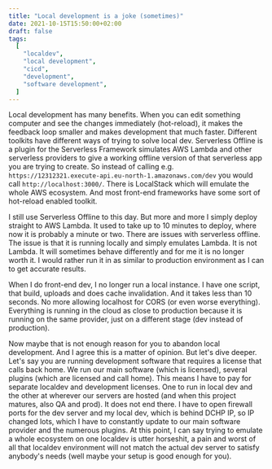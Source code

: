 ```yaml
---
title: "Local development is a joke (sometimes)"
date: 2021-10-15T15:50:00+02:00
draft: false
tags:
  [
    "localdev",
    "local development",
    "cicd",
    "development",
    "software development",
  ]
---
```


Local development has many benefits. When you can edit something computer and see the changes immediately (hot-reload), it makes the feedback loop smaller and makes development that much faster. Different toolkits have different ways of trying to solve local dev. Serverless Offline is a plugin for the Serverless Framework simulates AWS Lambda and other serverless providers to give a working offline version of that serverless app you are trying to create. So instead of calling e.g. `https://12312321.execute-api.eu-north-1.amazonaws.com/dev` you would call `http://localhost:3000/`. There is LocalStack which will emulate the whole AWS ecosystem. And most front-end frameworks have some sort of hot-reload enabled toolkit.

I still use Serverless Offline to this day. But more and more I simply deploy straight to AWS Lambda. It used to take up to 10 minutes to deploy, where now it is probably a minute or two. There are issues with serverless offline. The issue is that it is running locally and simply emulates Lambda. It is not Lambda. It will sometimes behave differently and for me it is no longer worth it. I would rather run it in as similar to production environment as I can to get accurate results.

When I do front-end dev, I no longer run a local instance. I have one script, that build, uploads and does cache invalidation. And it takes less than 10 seconds. No more allowing localhost for CORS (or even worse everything). Everything is running in the cloud as close to production because it is running on the same provider, just on a different stage (dev instead of production).

Now maybe that is not enough reason for you to abandon local development. And I agree this is a matter of opinion. But let's dive deeper. Let's say you are running development software that requires a license that calls back home. We run our main software (which is licensed), several plugins (which are licensed and call home). This means I have to pay for separate localdev and development licenses. One to run in local dev and the other at wherever our servers are hosted (and when this project matures, also QA and prod). It does not end there. I have to open firewall ports for the dev server and my local dev, which is behind DCHP IP, so IP changed lots, which I have to constantly update to our main software provider and the numerous plugins. At this point, I can say trying to emulate a whole ecosystem on one localdev is utter horseshit, a pain and worst of all that localdev environment will not match the actual dev server to satisfy anybody's needs (well maybe your setup is good enough for you).
